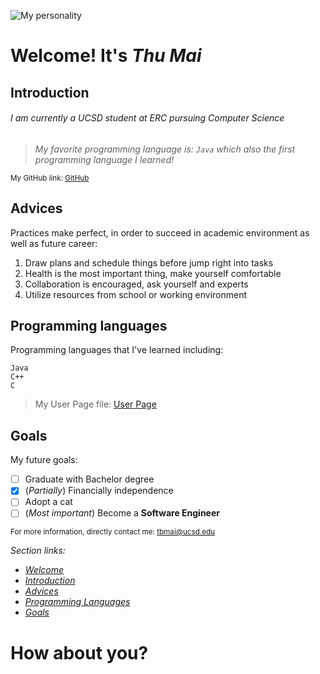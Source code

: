 ![My personality](https://d17fnq9dkz9hgj.cloudfront.net/uploads/2018/03/Scottish-Fold_01.jpg)
# **Welcome! It's *Thu Mai***
## Introduction
###### I am currently a UCSD student at ERC pursuing Computer Science
> *My favorite programming language is: ``` Java ``` which also the first programming language I learned!*

<sub>My GitHub link: [GitHub](https://github.com/maibaothu)
  
## Advices
Practices make perfect, in order to succeed in academic environment as well as future career:
1. Draw plans and schedule things before jump right into tasks
2. Health is the most important thing, make yourself comfortable
3. Collaboration is encouraged, ask yourself and experts 
4. Utilize resources from school or working environment
  
## Programming languages
Programming languages that I've learned including:
```
Java
C++
C
```
> My User Page file: [User Page](README.md)
  
## Goals
My future goals:
- [ ] Graduate with Bachelor degree
- [x] \(*Partially*) Financially independence
- [ ] Adopt a cat
- [ ] \(*Most important*) Become a **Software Engineer**

<sup> For more information, directly contact me: tbmai@ucsd.edu

*Section links:*
  - [*Welcome*](#welcome-its-thu-mai)
  - [*Introduction*](#introduction)
  - [*Advices*](#advices)
  - [*Programming Languages*](#programming-languages)
  - [*Goals*](#goals)
  
# How about you?
  
